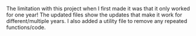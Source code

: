 The limitation with this project when I first made it was that it only worked for one year!
The updated files show the updates that make it work for different/multiple years. I also added a utility file to remove any repeated functions/code. 
